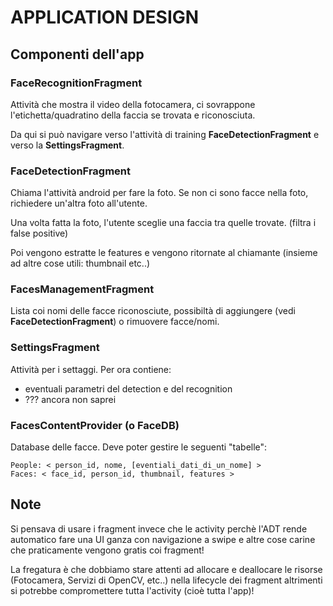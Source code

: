 APPLICATION DESIGN
==================

Componenti dell'app
-------------------

### FaceRecognitionFragment


Attività che mostra il video della fotocamera, ci sovrappone l'etichetta/quadratino della faccia se trovata e riconosciuta.

Da qui si può navigare verso l'attività di training **FaceDetectionFragment** e verso la **SettingsFragment**.

### FaceDetectionFragment

Chiama l'attività android per fare la foto. Se non ci sono facce nella foto, richiedere un'altra foto all'utente.

Una volta fatta la foto, l'utente sceglie una faccia tra quelle trovate. (filtra i false positive)

Poi vengono estratte le features e vengono ritornate al chiamante (insieme ad altre cose utili: thumbnail etc..)

### FacesManagementFragment

Lista coi nomi delle facce riconosciute, possibiltà di aggiungere (vedi **FaceDetectionFragment**) o rimuovere facce/nomi.
	
### SettingsFragment
	
Attività per i settaggi. Per ora contiene:

- eventuali parametri del detection e del recognition
- ??? ancora non saprei

### FacesContentProvider (o FaceDB)

Database delle facce. Deve poter gestire le seguenti "tabelle":
	
	People: < person_id, nome, [eventiali_dati_di_un_nome] >
	Faces: < face_id, person_id, thumbnail, features >
	
Note
----

Si pensava di usare i fragment invece che le activity perchè l'ADT rende automatico fare una UI ganza con navigazione a swipe e altre cose carine che praticamente vengono gratis coi fragment!

La fregatura è che dobbiamo stare attenti ad allocare e deallocare le risorse (Fotocamera, Servizi di OpenCV, etc..) nella lifecycle dei fragment altrimenti si potrebbe compromettere tutta l'activity (cioè tutta l'app)!

